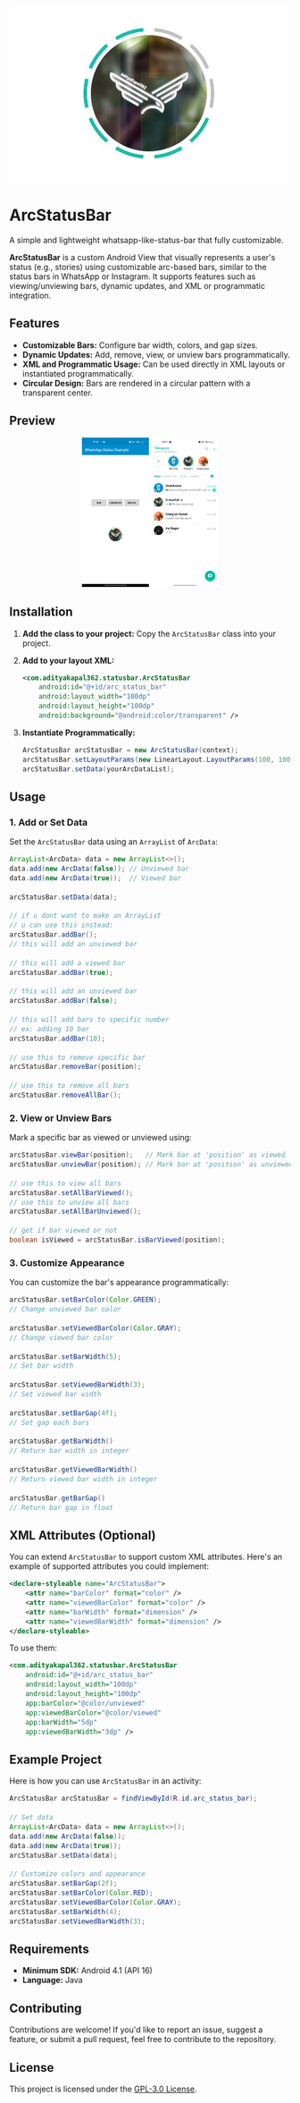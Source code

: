 ![Thumbnail](./screenshots/ss1.jpg)
# ArcStatusBar
<p>A simple and lightweight whatsapp-like-status-bar that fully customizable.</p>
<p><b>ArcStatusBar</b> is a custom Android View that visually represents a user's status (e.g., stories) using customizable arc-based bars, similar to the status bars in WhatsApp or Instagram. It supports features such as viewing/unviewing bars, dynamic updates, and XML or programmatic integration.</p>

## Features
- **Customizable Bars:** Configure bar width, colors, and gap sizes.
- **Dynamic Updates:** Add, remove, view, or unview bars programmatically.
- **XML and Programmatic Usage:** Can be used directly in XML layouts or instantiated programmatically.
- **Circular Design:** Bars are rendered in a circular pattern with a transparent center.

## Preview
<p align="center">
<img src="./screenshots/ss2.jpg" alt="Screenshot" width="120"/>
<img src="./screenshots/ss3.jpg" alt="Screenshot" width="120"/>
</p>

## Installation
1. **Add the class to your project:**
   Copy the `ArcStatusBar` class into your project.

2. **Add to your layout XML:**
   ```xml
   <com.adityakapal362.statusbar.ArcStatusBar
       android:id="@+id/arc_status_bar"
       android:layout_width="100dp"
       android:layout_height="100dp"
       android:background="@android:color/transparent" />
   ```

3. **Instantiate Programmatically:**
   ```java
   ArcStatusBar arcStatusBar = new ArcStatusBar(context);
   arcStatusBar.setLayoutParams(new LinearLayout.LayoutParams(100, 100));
   arcStatusBar.setData(yourArcDataList);
   ```

## Usage
### 1. **Add or Set Data**
Set the `ArcStatusBar` data using an `ArrayList` of `ArcData`:
```java
ArrayList<ArcData> data = new ArrayList<>();
data.add(new ArcData(false)); // Unviewed bar
data.add(new ArcData(true));  // Viewed bar

arcStatusBar.setData(data);

// if u dont want to make an ArrayList
// u can use this instead:
arcStatusBar.addBar();
// this will add an unviewed bar

// this will add a viewed bar
arcStatusBar.addBar(true);

// this will add an unviewed bar
arcStatusBar.addBar(false);

// this will add bars to specific number
// ex: adding 10 bar
arcStatusBar.addBar(10);

// use this to remove specific bar
arcStatusBar.removeBar(position);

// use this to remove all bars
arcStatusBar.removeAllBar();
```

### 2. **View or Unview Bars**
Mark a specific bar as viewed or unviewed using:
```java
arcStatusBar.viewBar(position);   // Mark bar at 'position' as viewed
arcStatusBar.unviewBar(position); // Mark bar at 'position' as unviewed

// use this to view all bars
arcStatusBar.setAllBarViewed();
// use this to unview all bars
arcStatusBar.setAllBarUnviewed();

// get if bar viewed or not
boolean isViewed = arcStatusBar.isBarViewed(position);
```

### 3. **Customize Appearance**
You can customize the bar's appearance programmatically:
```java
arcStatusBar.setBarColor(Color.GREEN);
// Change unviewed bar color

arcStatusBar.setViewedBarColor(Color.GRAY);
// Change viewed bar color

arcStatusBar.setBarWidth(5);
// Set bar width

arcStatusBar.setViewedBarWidth(3);
// Set viewed bar width

arcStatusBar.setBarGap(4f);
// Set gap each bars

arcStatusBar.getBarWidth()
// Return bar width in integer

arcStatusBar.getViewedBarWidth()
// Return viewed bar width in integer

arcStatusBar.getBarGap()
// Return bar gap in float
```

## XML Attributes (Optional)
You can extend `ArcStatusBar` to support custom XML attributes. Here's an example of supported attributes you could implement:
```xml
<declare-styleable name="ArcStatusBar">
    <attr name="barColor" format="color" />
    <attr name="viewedBarColor" format="color" />
    <attr name="barWidth" format="dimension" />
    <attr name="viewedBarWidth" format="dimension" />
</declare-styleable>
```

To use them:
```xml
<com.adityakapal362.statusbar.ArcStatusBar
    android:id="@+id/arc_status_bar"
    android:layout_width="100dp"
    android:layout_height="100dp"
    app:barColor="@color/unviewed"
    app:viewedBarColor="@color/viewed"
    app:barWidth="5dp"
    app:viewedBarWidth="3dp" />
```

## Example Project
Here is how you can use `ArcStatusBar` in an activity:
```java
ArcStatusBar arcStatusBar = findViewById(R.id.arc_status_bar);

// Set data
ArrayList<ArcData> data = new ArrayList<>();
data.add(new ArcData(false));
data.add(new ArcData(true));
arcStatusBar.setData(data);

// Customize colors and appearance
arcStatusBar.setBarGap(2f);
arcStatusBar.setBarColor(Color.RED);
arcStatusBar.setViewedBarColor(Color.GRAY);
arcStatusBar.setBarWidth(4);
arcStatusBar.setViewedBarWidth(3);
```

## Requirements
- **Minimum SDK:** Android 4.1 (API 16)
- **Language:** Java

## Contributing
Contributions are welcome! If you'd like to report an issue, suggest a feature, or submit a pull request, feel free to contribute to the repository.

## License
This project is licensed under the [GPL-3.0 License](LICENSE).
